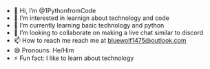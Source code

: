 - 👋 Hi, I’m @1PythonfromCode
- 👀 I’m interested in learnign about technology and code
- 🌱 I’m currently learning basic technology and python
- 💞️ I’m looking to collaborate on making a live chat similar to discord
- 📫 How to reach me reach me at bluewolf1475@outlook.com
- 😄 Pronouns: He/Him
- ⚡ Fun fact: I like to learn about technology

<!---
1PythonfromCode/1PythonfromCode is a ✨ special ✨ repository because its `README.md` (this file) appears on your GitHub profile.
You can click the Preview link to take a look at your changes.
--->
